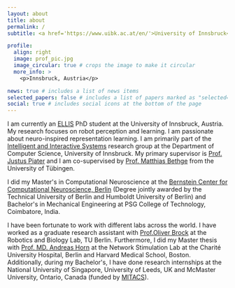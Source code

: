 ```yaml
---
layout: about
title: about
permalink: /
subtitle: <a href='https://www.uibk.ac.at/en/'>University of Innsbruck</a>. <a href='https://iis.uibk.ac.at/start'>Intelligent and Interactive Systems</a>. <a href='https://ellis.eu/phd-postdoc'>ELLIS</a>. <a href='https://bethgelab.org/'>Bethge Lab</a>.

profile:
  align: right
  image: prof_pic.jpg
  image_circular: true # crops the image to make it circular
  more_info: >
    <p>Innsbruck, Austria</p>

news: true # includes a list of news items
selected_papers: false # includes a list of papers marked as "selected={true}"
social: true # includes social icons at the bottom of the page
---
```


I am currently an [ELLIS](https://ellis.eu/phd-postdoc) PhD student at the University of Innsbruck, Austria. My research focuses on robot perception and learning. I am passionate about neuro-inspired representation learning. 
I am primarily part of the [Intelligent and Interactive Systems](https://iis.uibk.ac.at/start) research group at the Department of Computer Science, University of Innsbruck. My primary supervisor is [Prof. Justus Piater](https://iis.uibk.ac.at/people/justus) and I am co-supervised by [Prof. Matthias Bethge](https://bethgelab.org/) from the University of Tübingen.

I did my Master's in Computational Neuroscience at the [Bernstein Center for Computational Neuroscience, Berlin](https://www.bccn-berlin.de/) (Degree jointly awarded by the Technical University of Berlin and Humboldt University of Berlin) and Bachelor's in Mechanical Engineering at PSG College of Technology, Coimbatore, India. 

I have been fortunate to work with different labs across the world. I have worked as a graduate research assistant with [Prof.Oliver Brock](https://www.robotics.tu-berlin.de/menue/team/oliver_brock/) at the Robotics and Biology Lab, TU Berlin. Furthermore, I did my Master thesis with [Prof. MD. Andreas Horn](https://www.discoverbrigham.org/andreas-horn-md-phd/) at the Network Stimulation Lab at the Charité University Hospital, Berlin and Harvard Medical School, Boston. Additionally, during my Bachelor's, I have done research internships at the National University of Singapore, University of Leeds, UK and McMaster University, Ontario, Canada (funded by [MITACS](https://www.mitacs.ca/our-programs/globalink-research-internship-students/)).


